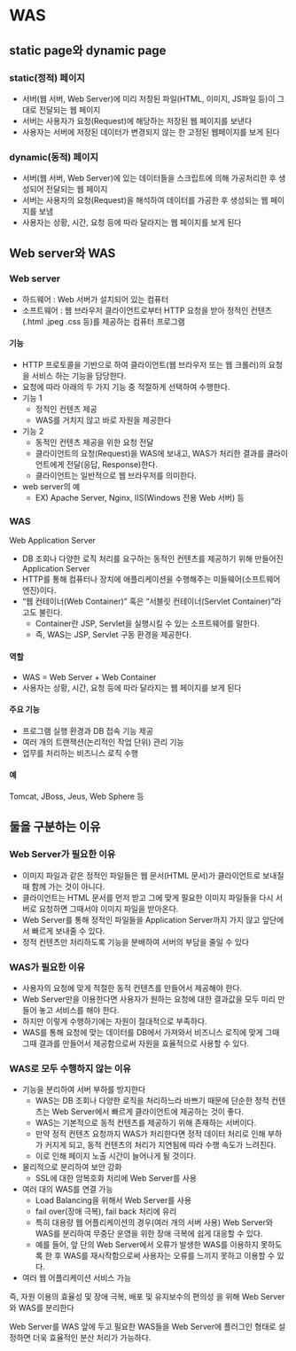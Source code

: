 # WAS

## static page와 dynamic page

### static(정적) 페이지

- 서버(웹 서버, Web Server)에 미리 저장된 파일(HTML, 이미지, JS파일 등)이 그대로 전달되는 웹 페이지
- 서버는 사용자가 요청(Request)에 해당하는 저장된 웹 페이지를 보낸다
- 사용자는 서버에 저장된 데이터가 변경되지 않는 한 고정된 웹페이지를 보게 된다

### dynamic(동적) 페이지

- 서버(웹 서버, Web Server)에 있는 데이터들을 스크립트에 의해 가공처리한 후 생성되어 전달되는 웹 페이지
- 서버는 사용자의 요청(Request)을 해석하여 데이터를 가공한 후 생성되는 웹 페이지를 보냄
- 사용자는 상황, 시간, 요청 등에 따라 달라지는 웹 페이지를 보게 된다

## Web server와 WAS

### Web server

- 하드웨어 : Web 서버가 설치되어 있는 컴퓨터
- 소프트웨어 : 웹 브라우저 클라이언트로부터 HTTP 요청을 받아 정적인 컨텐츠(.html .jpeg .css 등)를 제공하는 컴퓨터 프로그램

#### 기능

- HTTP 프로토콜을 기반으로 하여 클라이언트(웹 브라우저 또는 웹 크롤러)의 요청을 서비스 하는 기능을 담당한다.
- 요청에 따라 아래의 두 가지 기능 중 적절하게 선택하여 수행한다.
- 기능 1
  - 정적인 컨텐츠 제공
  - WAS를 거치지 않고 바로 자원을 제공한다
- 기능 2
  - 동적인 컨텐츠 제공을 위한 요청 전달
  - 클라이언트의 요청(Request)을 WAS에 보내고, WAS가 처리한 결과를 클라이언트에게 전달(응답, Response)한다.
  - 클라이언트는 일반적으로 웹 브라우저를 의미한다.
- web server의 예
  - EX) Apache Server, Nginx, IIS(Windows 전용 Web 서버) 등

### WAS

Web Application Server

- DB 조회나 다양한 로직 처리를 요구하는 동적인 컨텐츠를 제공하기 위해 만들어진 Application Server
- HTTP를 통해 컴퓨터나 장치에 애플리케이션을 수행해주는 미들웨어(소프트웨어 엔진)이다.
- “웹 컨테이너(Web Container)” 혹은 “서블릿 컨테이너(Servlet Container)”라고도 불린다.
  - Container란 JSP, Servlet을 실행시킬 수 있는 소프트웨어를 말한다.
  - 즉, WAS는 JSP, Servlet 구동 환경을 제공한다.

#### 역할

- WAS = Web Server + Web Container
- 사용자는 상황, 시간, 요청 등에 따라 달라지는 웹 페이지를 보게 된다

#### 주요 기능

- 프로그램 실행 환경과 DB 접속 기능 제공
- 여러 개의 트랜잭션(논리적인 작업 단위) 관리 기능
- 업무를 처리하는 비즈니스 로직 수행

#### 예

Tomcat, JBoss, Jeus, Web Sphere 등

## 둘을 구분하는 이유

### Web Server가 필요한 이유 

- 이미지 파일과 같은 정적인 파일들은 웹 문서(HTML 문서)가 클라이언트로 보내질 때 함께 가는 것이 아니다.
- 클라이언트는 HTML 문서를 먼저 받고 그에 맞게 필요한 이미지 파일들을 다시 서버로 요청하면 그때서야 이미지 파일을 받아온다.
- Web Server를 통해 정적인 파일들을 Application Server까지 가지 않고 앞단에서 빠르게 보내줄 수 있다.
- 정적 컨텐츠만 처리하도록 기능을 분배하여 서버의 부담을 줄일 수 있다

### WAS가 필요한 이유

- 사용자의 요청에 맞게 적절한 동적 컨텐츠를 만들어서 제공해야 한다.
- Web Server만을 이용한다면 사용자가 원하는 요청에 대한 결과값을 모두 미리 만들어 놓고 서비스를 해야 한다.
- 하지만 이렇게 수행하기에는 자원이 절대적으로 부족하다.
- WAS를 통해 요청에 맞는 데이터를 DB에서 가져와서 비즈니스 로직에 맞게 그때 그때 결과를 만들어서 제공함으로써 자원을 효율적으로 사용할 수 있다.

### WAS로 모두 수행하지 않는 이유

- 기능을 분리하여 서버 부하를 방지한다
  - WAS는 DB 조회나 다양한 로직을 처리하느라 바쁘기 때문에 단순한 정적 컨텐츠는 Web Server에서 빠르게 클라이언트에 제공하는 것이 좋다.
  - WAS는 기본적으로 동적 컨텐츠를 제공하기 위해 존재하는 서버이다.
  - 만약 정적 컨텐츠 요청까지 WAS가 처리한다면 정적 데이터 처리로 인해 부하가 커지게 되고, 동적 컨텐츠의 처리가 지연됨에 따라 수행 속도가 느려진다.
  - 이로 인해 페이지 노출 시간이 늘어나게 될 것이다.
- 물리적으로 분리하여 보안 강화
  - SSL에 대한 암복호화 처리에 Web Server를 사용
- 여러 대의 WAS를 연결 가능
  - Load Balancing을 위해서 Web Server를 사용
  - fail over(장애 극복), fail back 처리에 유리
  - 특히 대용량 웹 어플리케이션의 경우(여러 개의 서버 사용) Web Server와 WAS를 분리하여 무중단 운영을 위한 장애 극복에 쉽게 대응할 수 있다.
  - 예를 들어, 앞 단의 Web Server에서 오류가 발생한 WAS를 이용하지 못하도록 한 후 WAS를 재시작함으로써 사용자는 오류를 느끼지 못하고 이용할 수 있다.
- 여러 웹 어플리케이션 서비스 가능

즉, 자원 이용의 효율성 및 장애 극복, 배포 및 유지보수의 편의성 을 위해 Web Server와 WAS를 분리한다

Web Server를 WAS 앞에 두고 필요한 WAS들을 Web Server에 플러그인 형태로 설정하면 더욱 효율적인 분산 처리가 가능하다.